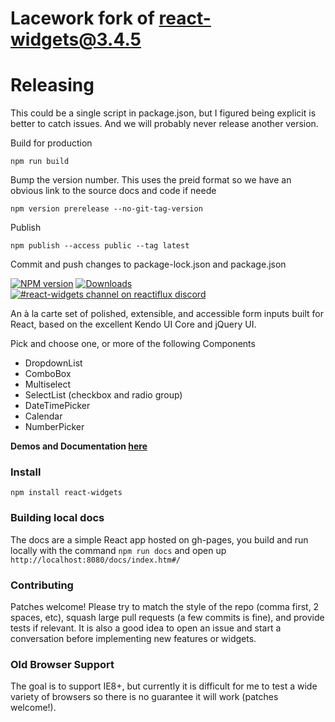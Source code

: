 Lacework fork of react-widgets@3.4.5
=============

# Releasing
This could be a single script in package.json, but I figured being explicit is better to catch issues. And we will 
probably never release another version.

Build for production
```
npm run build
```

Bump the version number. This uses the preid format so we have an obvious link to the source docs and code if neede
```
npm version prerelease --no-git-tag-version
```

Publish 
```
npm publish --access public --tag latest
```

Commit and push changes to package-lock.json and package.json


[![NPM version][npm-image]][npm-url]
[![Downloads][downloads-image]][downloads-url]
[![#react-widgets channel on reactiflux discord](https://img.shields.io/badge/discord-%23react--widgets-blue.svg?style=flat-square)](https://discord.gg/0ZcbPKXt5bY4znh9)

An à la carte set of polished, extensible, and accessible form inputs built for React, based on the excellent Kendo UI Core and jQuery UI.

Pick and choose one, or more of the following Components
- DropdownList
- ComboBox
- Multiselect
- SelectList (checkbox and radio group)
- DateTimePicker
- Calendar
- NumberPicker

__Demos and Documentation [here](http://jquense.github.io/react-widgets/docs/)__

### Install

`npm install react-widgets`

### Building local docs

The docs are a simple React app hosted on gh-pages, you build and run locally with the command `npm run docs` and open up `http://localhost:8080/docs/index.htm#/`

### Contributing

Patches welcome! Please try to match the style of the repo (comma first, 2 spaces, etc), squash large pull requests (a few commits is fine), and provide tests if relevant. It is also a good idea to open an issue and start a conversation before implementing new features or widgets.

### Old Browser Support

The goal is to support IE8+, but currently it is difficult for me to test a wide variety of browsers so there is no guarantee it will work (patches welcome!).

[npm-image]: https://img.shields.io/npm/v/react-widgets.svg?style=flat-square
[npm-url]: https://npmjs.org/package/react-widgets
[downloads-image]: http://img.shields.io/npm/dm/react-widgets.svg?style=flat-square
[downloads-url]: https://npmjs.org/package/react-widgets
